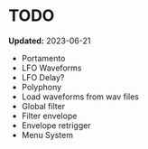 # TODO

**Updated:** 2023-06-21

- Portamento
- LFO Waveforms
- LFO Delay?
- Polyphony
- Load waveforms from wav files
- Global filter
- Filter envelope
- Envelope retrigger
- Menu System
